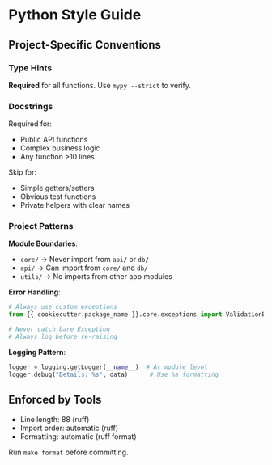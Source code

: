 # Python Style Guide

## Project-Specific Conventions

### Type Hints
**Required** for all functions. Use `mypy --strict` to verify.

### Docstrings
Required for:
- Public API functions
- Complex business logic
- Any function >10 lines

Skip for:
- Simple getters/setters
- Obvious test functions
- Private helpers with clear names

### Project Patterns

**Module Boundaries**:
- `core/` → Never import from `api/` or `db/`
- `api/` → Can import from `core/` and `db/`
- `utils/` → No imports from other app modules

**Error Handling**:
```python
# Always use custom exceptions
from {{ cookiecutter.package_name }}.core.exceptions import ValidationError

# Never catch bare Exception
# Always log before re-raising
```

**Logging Pattern**:
```python
logger = logging.getLogger(__name__)  # At module level
logger.debug("Details: %s", data)      # Use %s formatting
```

## Enforced by Tools
- Line length: 88 (ruff)
- Import order: automatic (ruff)
- Formatting: automatic (ruff format)

Run `make format` before committing.